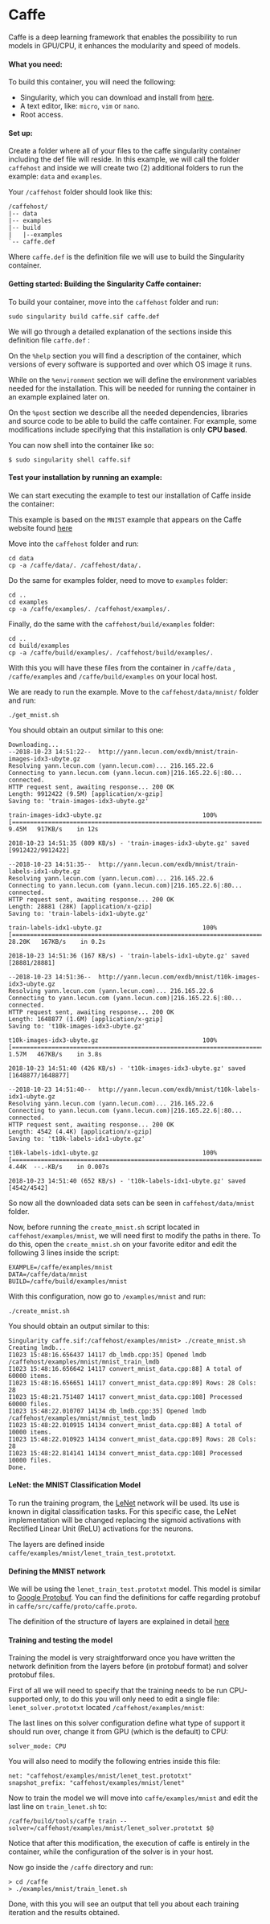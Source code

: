 # Caffe

Caffe is a deep learning framework that enables the possibility to run models in GPU/CPU, it enhances the modularity and speed of models.

#### What you need:

To build this container, you will need the following:

 - Singularity, which you can download and install from [here](https://github.com/sylabs/singularity).
 - A text editor, like: `micro`, `vim` or `nano`.
 - Root access.

#### Set up:

Create a folder where all of your files to the caffe singularity container including the def file will reside. In this example, we will call the folder `caffehost` and inside we will create two (2) additional folders to run the example: `data` and `examples`.

Your `/caffehost` folder should look like this:

```
/caffehost/
|-- data
|-- examples
|-- build
|   |--examples
`-- caffe.def
```
Where `caffe.def` is the definition file we will use to build the Singularity container.

#### Getting started: Building the Singularity Caffe container:

To build your container, move into the `caffehost` folder and run:

```
sudo singularity build caffe.sif caffe.def
```

We will go through a detailed explanation of the sections inside this definition file `caffe.def` :

On the `%help` section you will find a description of the container, which versions of every software is supported and over which OS image it runs.

While on the `%environment` section we will define the environment variables needed for the installation. This will be needed for running the container in an example explained later on.

On the `%post` section we describe all the needed dependencies, libraries and source code to be able to build the caffe container. For example, some modifications include specifying that this installation is only **CPU based**.

You can now shell into the container like so:

```
$ sudo singularity shell caffe.sif
```

#### Test your installation by running an example:

We can start executing the example to test our installation of Caffe inside the container:

This example is based on the `MNIST` example that appears on the Caffe website found [here](http://caffe.berkeleyvision.org/gathered/examples/mnist.html)

Move into the `caffehost` folder and run:

```
cd data
cp -a /caffe/data/. /caffehost/data/.
```

Do the same for examples folder, need to move to `examples` folder:

```
cd ..
cd examples
cp -a /caffe/examples/. /caffehost/examples/.
```

Finally, do the same with the `caffehost/build/examples` folder:

```
cd ..
cd build/examples
cp -a /caffe/build/examples/. /caffehost/build/examples/.
```

With this you will have these files from the container in `/caffe/data` , `/caffe/examples` and `/caffe/build/examples` on your local host.

We are ready to run the example. Move to the `caffehost/data/mnist/` folder and run:

```
./get_mnist.sh
```

You should obtain an output similar to this one:

```
Downloading...
--2018-10-23 14:51:22--  http://yann.lecun.com/exdb/mnist/train-images-idx3-ubyte.gz
Resolving yann.lecun.com (yann.lecun.com)... 216.165.22.6
Connecting to yann.lecun.com (yann.lecun.com)|216.165.22.6|:80... connected.
HTTP request sent, awaiting response... 200 OK
Length: 9912422 (9.5M) [application/x-gzip]
Saving to: 'train-images-idx3-ubyte.gz'

train-images-idx3-ubyte.gz                            100%[======================================================================================================================>]   9.45M   917KB/s    in 12s     

2018-10-23 14:51:35 (809 KB/s) - 'train-images-idx3-ubyte.gz' saved [9912422/9912422]

--2018-10-23 14:51:35--  http://yann.lecun.com/exdb/mnist/train-labels-idx1-ubyte.gz
Resolving yann.lecun.com (yann.lecun.com)... 216.165.22.6
Connecting to yann.lecun.com (yann.lecun.com)|216.165.22.6|:80... connected.
HTTP request sent, awaiting response... 200 OK
Length: 28881 (28K) [application/x-gzip]
Saving to: 'train-labels-idx1-ubyte.gz'

train-labels-idx1-ubyte.gz                            100%[======================================================================================================================>]  28.20K   167KB/s    in 0.2s    

2018-10-23 14:51:36 (167 KB/s) - 'train-labels-idx1-ubyte.gz' saved [28881/28881]

--2018-10-23 14:51:36--  http://yann.lecun.com/exdb/mnist/t10k-images-idx3-ubyte.gz
Resolving yann.lecun.com (yann.lecun.com)... 216.165.22.6
Connecting to yann.lecun.com (yann.lecun.com)|216.165.22.6|:80... connected.
HTTP request sent, awaiting response... 200 OK
Length: 1648877 (1.6M) [application/x-gzip]
Saving to: 't10k-images-idx3-ubyte.gz'

t10k-images-idx3-ubyte.gz                             100%[======================================================================================================================>]   1.57M   467KB/s    in 3.8s    

2018-10-23 14:51:40 (426 KB/s) - 't10k-images-idx3-ubyte.gz' saved [1648877/1648877]

--2018-10-23 14:51:40--  http://yann.lecun.com/exdb/mnist/t10k-labels-idx1-ubyte.gz
Resolving yann.lecun.com (yann.lecun.com)... 216.165.22.6
Connecting to yann.lecun.com (yann.lecun.com)|216.165.22.6|:80... connected.
HTTP request sent, awaiting response... 200 OK
Length: 4542 (4.4K) [application/x-gzip]
Saving to: 't10k-labels-idx1-ubyte.gz'

t10k-labels-idx1-ubyte.gz                             100%[======================================================================================================================>]   4.44K  --.-KB/s    in 0.007s  

2018-10-23 14:51:40 (652 KB/s) - 't10k-labels-idx1-ubyte.gz' saved [4542/4542]

```

So now all the downloaded data sets can be seen in `caffehost/data/mnist` folder.

Now, before running the `create_mnist.sh` script located in `caffehost/examples/mnist`, we will need first to modify the paths in there. To do this, open the `create_mnist.sh` on your favorite editor and edit the following 3 lines inside the script:

```
EXAMPLE=/caffe/examples/mnist
DATA=/caffe/data/mnist
BUILD=/caffe/build/examples/mnist
```

With this configuration, now go to `/examples/mnist` and run:

```
./create_mnist.sh
```
 You should obtain an output similar to this:

 ```
 Singularity caffe.sif:/caffehost/examples/mnist> ./create_mnist.sh
 Creating lmdb...
 I1023 15:48:16.656437 14117 db_lmdb.cpp:35] Opened lmdb /caffehost/examples/mnist/mnist_train_lmdb
 I1023 15:48:16.656642 14117 convert_mnist_data.cpp:88] A total of 60000 items.
 I1023 15:48:16.656651 14117 convert_mnist_data.cpp:89] Rows: 28 Cols: 28
 I1023 15:48:21.751487 14117 convert_mnist_data.cpp:108] Processed 60000 files.
 I1023 15:48:22.010707 14134 db_lmdb.cpp:35] Opened lmdb /caffehost/examples/mnist/mnist_test_lmdb
 I1023 15:48:22.010915 14134 convert_mnist_data.cpp:88] A total of 10000 items.
 I1023 15:48:22.010923 14134 convert_mnist_data.cpp:89] Rows: 28 Cols: 28
 I1023 15:48:22.814141 14134 convert_mnist_data.cpp:108] Processed 10000 files.
 Done.
 ```

#### LeNet: the MNIST Classification Model

To run the training program, the [LeNet](http://yann.lecun.com/exdb/publis/pdf/lecun-01a.pdf) network will be used. Its use is known in digital classification tasks. For this specific case, the LeNet implementation will be changed replacing the sigmoid activations with Rectified Linear Unit (ReLU) activations for the neurons.

The layers are defined inside `caffe/examples/mnist/lenet_train_test.prototxt`.


#### Defining the MNIST network

We will be using the `lenet_train_test.prototxt` model. This model is similar to [Google Protobuf](https://developers.google.com/protocol-buffers/docs/overview). You can find the definitions for caffe regarding protobuf in `caffe/src/caffe/proto/caffe.proto`.

The definition of the structure of layers are explained in detail [here](http://caffe.berkeleyvision.org/gathered/examples/mnist.html)

#### Training and testing the model

Training the model is very straightforward once you have written the network definition from the layers before (in protobuf format) and solver protobuf files.

First of all we will need to specify that the training needs to be run CPU-supported only, to do this you will only need to edit a single file: `lenet_solver.prototxt` located `/caffehost/examples/mnist`:

The last lines on this solver configuration define what type of support it should run over, change it from GPU (which is the default) to CPU:

```
solver_mode: CPU
```

You will also need to modify the following entries inside this file:

```
net: "caffehost/examples/mnist/lenet_test.prototxt"
snapshot_prefix: "caffehost/examples/mnist/lenet"
```

Now to train the model we will move into  `caffe/examples/mnist` and edit the last line on `train_lenet.sh` to:

```
/caffe/build/tools/caffe train --solver=/caffehost/examples/mnist/lenet_solver.prototxt $@
```

Notice that after this modification, the execution of caffe is entirely in the container, while the configuration of the solver is in your host.

Now go inside the `/caffe` directory and run:

```
> cd /caffe
> ./examples/mnist/train_lenet.sh
```

Done, with this you will see an output that tell you about each training iteration and the results obtained.
